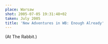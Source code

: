 ```yaml
---
place: Warsaw
shot: 2005-07-05 19:31:48+02
taken: July 2005
title: 'New Adventures in WB: Enough Already'
---
```


(At The Rabbit.)
